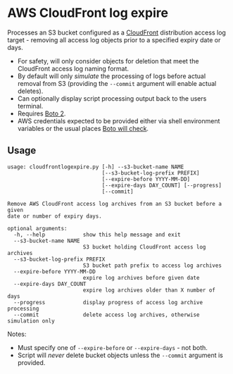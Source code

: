 # AWS CloudFront log expire

Processes an S3 bucket configured as a [CloudFront](https://aws.amazon.com/cloudfront/) distribution access log target - removing all access log objects prior to a specified expiry date or days.

- For safety, will only consider objects for deletion that meet the CloudFront access log naming format.
- By default will only _simulate_ the processing of logs before actual removal from S3 (providing the `--commit` argument will enable actual deletes).
- Can optionally display script processing output back to the users terminal.
- Requires [Boto 2](https://github.com/boto/boto).
- AWS credentials expected to be provided either via shell environment variables or the usual places [Boto will check](https://boto.cloudhackers.com/en/latest/boto_config_tut.html).

## Usage

```
usage: cloudfrontlogexpire.py [-h] --s3-bucket-name NAME
                              [--s3-bucket-log-prefix PREFIX]
                              [--expire-before YYYY-MM-DD]
                              [--expire-days DAY_COUNT] [--progress]
                              [--commit]

Remove AWS CloudFront access log archives from an S3 bucket before a given
date or number of expiry days.

optional arguments:
  -h, --help            show this help message and exit
  --s3-bucket-name NAME
                        S3 bucket holding CloudFront access log archives
  --s3-bucket-log-prefix PREFIX
                        S3 bucket path prefix to access log archives
  --expire-before YYYY-MM-DD
                        expire log archives before given date
  --expire-days DAY_COUNT
                        expire log archives older than X number of days
  --progress            display progress of access log archive processing
  --commit              delete access log archives, otherwise simulation only
```

Notes:

- Must specify one of `--expire-before` or `--expire-days` - not both.
- Script will *never* delete bucket objects unless the `--commit` argument is provided.
